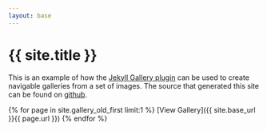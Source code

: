 ```yaml
---
layout: base
---
```


{{ site.title }}
================

This is an example of how the [Jekyll Gallery plugin][1] can be used to create
navigable galleries from a set of images. The source that generated this site
can be found on [github][2].

{% for page in site.gallery_old_first limit:1 %}
[View Gallery]({{ site.base_url }}{{ page.url }})
{% endfor %}

[1]:https://github.com/m0tive/jekyll-gallery
[2]:https://github.com/m0tive/jekyll-gallery-example

